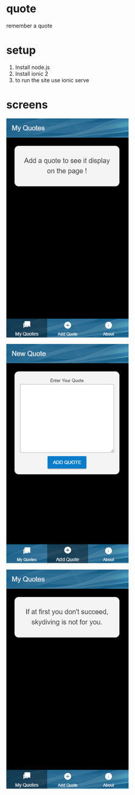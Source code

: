 # quote
remember a quote

# setup

1. Install node.js
2. Install ionic 2
3. to run the site use ionic serve

# screens

![screen 1](screens/screen-01.png)

![screen 2](screens/screen-02.png)

![screen 3](screens/screen-03.png)


